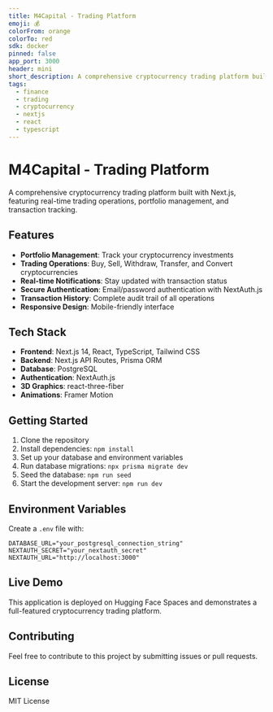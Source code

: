 ```yaml
---
title: M4Capital - Trading Platform
emoji: 💰
colorFrom: orange
colorTo: red
sdk: docker
pinned: false
app_port: 3000
header: mini
short_description: A comprehensive cryptocurrency trading platform built with Next.js
tags:
  - finance
  - trading
  - cryptocurrency
  - nextjs
  - react
  - typescript
---
```


# M4Capital - Trading Platform

A comprehensive cryptocurrency trading platform built with Next.js, featuring real-time trading operations, portfolio management, and transaction tracking.

## Features

- **Portfolio Management**: Track your cryptocurrency investments
- **Trading Operations**: Buy, Sell, Withdraw, Transfer, and Convert cryptocurrencies
- **Real-time Notifications**: Stay updated with transaction status
- **Secure Authentication**: Email/password authentication with NextAuth.js
- **Transaction History**: Complete audit trail of all operations
- **Responsive Design**: Mobile-friendly interface

## Tech Stack

- **Frontend**: Next.js 14, React, TypeScript, Tailwind CSS
- **Backend**: Next.js API Routes, Prisma ORM
- **Database**: PostgreSQL
- **Authentication**: NextAuth.js
- **3D Graphics**: react-three-fiber
- **Animations**: Framer Motion

## Getting Started

1. Clone the repository
2. Install dependencies: `npm install`
3. Set up your database and environment variables
4. Run database migrations: `npx prisma migrate dev`
5. Seed the database: `npm run seed`
6. Start the development server: `npm run dev`

## Environment Variables

Create a `.env` file with:

```
DATABASE_URL="your_postgresql_connection_string"
NEXTAUTH_SECRET="your_nextauth_secret"
NEXTAUTH_URL="http://localhost:3000"
```

## Live Demo

This application is deployed on Hugging Face Spaces and demonstrates a full-featured cryptocurrency trading platform.

## Contributing

Feel free to contribute to this project by submitting issues or pull requests.

## License

MIT License